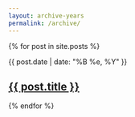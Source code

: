 ```yaml
---
layout: archive-years
permalink: /archive/
---
```


<div class="listing">
{% for post in site.posts %}
  <div class="post">
    <p class="date">{{ post.date | date: "%B %e, %Y" }}</p>
    <h2><a href="{{ post.url }}">{{ post.title }}</a></h2>
  </div>
{% endfor %}
</div>
